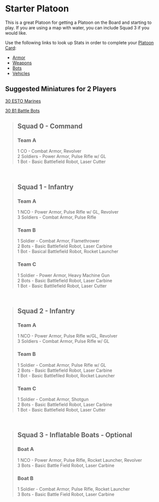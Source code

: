 # **Starter Platoon**
This is a great Platoon for getting a Platoon on the Board and starting to play. If you are using a map with water, you can include Squad 3 if you would like.

Use the following links to look up Stats in order to complete your [Platoon Card][platoon]:
- [Armor][armor]
- [Weapons][weapons]
- [Bots][bots]
- [Vehicles][vehicles]

[armor]: /equipment/armor.md
[weapons]: /equipment/weapons.md
[bots]: /equipment/bots.md
[vehicles]: /equipment/vehicles.md
[platoon]: /platoons/platoon_card.md

## **Suggested Miniatures for 2 Players**
[30 ESTO Marines][marines]

[marines]: https://www.etsy.com/listing/1208900159/esto-marines-for-tabletop-wargaming-epic

[30 B1 Battle Bots][battle_bots]

[battle_bots]: https://www.etsy.com/listing/1211439634/b1-battle-bots-expansion-for-tabletop

>## **Squad 0 - Command**
>### **Team A**
>1 CO - Combat Armor, Revolver<br>
>2 Soldiers - Power Armor, Pulse Rifle w/ GL<br>
>1 Bot - Basic Battlefield Robot, Laser Cutter

<br>

>## **Squad 1 - Infantry**
>### **Team A**
>1 NCO - Power Armor, Pulse Rifle w/ GL, Revolver<br>
>3 Soldiers - Combat Armor, Pulse Rifle
>
>### **Team B**
>1 Soldier - Combat Armor, Flamethrower<br>
>2 Bots - Basic Battlefield Robot, Laser Carbine<br>
>1 Bot - Basical Battlefield Robot, Rocket Launcher
>
>### **Team C**
>1 Soldier - Power Armor, Heavy Machine Gun<br>
>2 Bots - Basic Battlefield Robot, Laser Carbine<br>
>1 Bot - Basic Battllefield Robot, Laser Cutter

<br>

>## **Squad 2 - Infantry**
>### **Team A**
>1 NCO - Power Armor, Pulse Rifle w/GL, Revolver<br>
>3 Soldiers - Combat Armor, Pulse Rifle w/ GL
>
>### **Team B**
>1 Soldier - Combat Armor, Pulse Rifle w/ GL<br>
>2 Bots - Basic Battlefield Robot, Laser Carbine<br>
>1 Bot - Basic Battlefiled Robot, Rocket Launcher
>
>### **Team C**
>1 Soldier - Combat Armor, Shotgun<br>
>2 Bots - Basic Battlefield Robot, Laser Carbine<br>
>1 Bot - Basic Battlefield Robot, Laser Cutter

<br>

>## **Squad 3 - Inflatable Boats - Optional**
>### **Boat A**
>1 NCO - Power Armor, Pulse Rifle, Rocket Launcher, Revolver<br>
>3 Bots - Basic Battle Field Robot, Laser Carbine
>
>### **Boat B**
>1 Soldier - Combat Armor, Pulse Rifle, Rocket Launcher<br>
>3 Bots - Basic Battle Field Robot, Laser Carbine